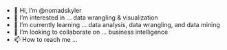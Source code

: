 - 👋 Hi, I’m @nomadskyler
- 👀 I’m interested in ... data wrangling & visualization
- 🌱 I’m currently learning ... data analysis, data wrangling, and data mining
- 💞️ I’m looking to collaborate on ... business intelligence
- 📫 How to reach me ... 

<!---
nomadskyler/nomadskyler is a ✨ special ✨ repository because its `README.md` (this file) appears on your GitHub profile.
You can click the Preview link to take a look at your changes.
--->
